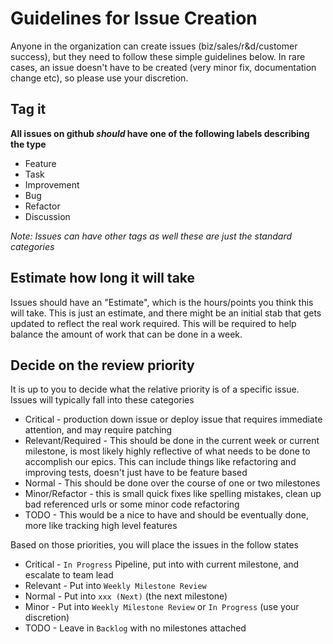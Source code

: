 # Guidelines for Issue Creation

Anyone in the organization can create issues (biz/sales/r&d/customer success), but they need to follow these simple guidelines below.  In rare cases, an issue doesn't have to be created (very minor fix, documentation change etc), so please use your discretion.

## Tag it

__All issues on github _should_ have one of the following labels describing the type__

* Feature
* Task
* Improvement
* Bug
* Refactor
* Discussion

_Note: Issues can have other tags as well these are just the standard categories_

## Estimate how long it will take

Issues should have an "Estimate", which is the hours/points you think this will take.  This is just an estimate, and there might be an initial stab that gets updated to reflect the real work required.  This will be required to help balance the amount of work that can be done in a week.

## Decide on the review priority

It is up to you to decide what the relative priority is of a specific issue.  Issues will typically fall into these categories

* Critical - production down issue or deploy issue that requires immediate attention, and may require patching
* Relevant/Required - This should be done in the current week or current milestone, is most likely highly reflective of what needs to be done to accomplish our epics.  This can include things like refactoring and improving tests, doesn't just have to be feature based
* Normal - This should be done over the course of one or two milestones
* Minor/Refactor - this is small quick fixes like spelling mistakes, clean up bad referenced urls or some minor code refactoring
* TODO - This would be a nice to have and should be eventually done, more like tracking high level features

Based on those priorities, you will place the issues in the follow states

* Critical - `In Progress` Pipeline, put into with current milestone, and escalate to team lead
* Relevant - Put into `Weekly Milestone Review`
* Normal - Put into `xxx (Next)` (the next milestone)
* Minor - Put into `Weekly Milestone Review` or `In Progress` (use your discretion)
* TODO - Leave in `Backlog` with no milestones attached


